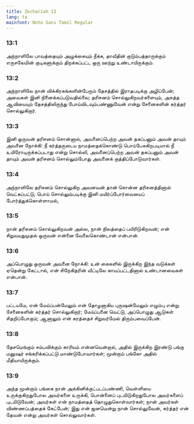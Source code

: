```yaml
---
title: Zechariah 13
lang: ta
mainfont: Noto Sans Tamil Regular
---
```


###  13:1

அந்நாளிலே பாவத்தையும் அழுக்கையும் நீக்க, தாவீதின் குடும்பத்தாருக்கும் எருசலேமின் குடிகளுக்கும் திறக்கப்பட்ட ஒரு ஊற்று உண்டாயிருக்கும்.

###  13:2

அந்நாளிலே நான் விக்கிரகங்களின்பேரும் தேசத்தில் இராதபடிக்கு அழிப்பேன்; அவைகள் இனி நினைக்கப்படுவதில்லை; தரிசனம் சொல்லுகிறவர்களையும், அசுத்த ஆவியையும் தேசத்திலிருந்து போய்விடவும்பண்ணுவேன் என்று சேனைகளின் கர்த்தர் சொல்லுகிறார்.

###  13:3

இனி ஒருவன் தரிசனம் சொன்னால், அவனைப்பெற்ற அவன் தகப்பனும் அவன் தாயும் அவனை நோக்கி: நீ கர்த்தருடைய நாமத்தைக்கொண்டு பொய்பேசுகிறபடியால் நீ உயிரோடிருக்கப்படாது என்று சொல்லி, அவனைப்பெற்ற அவன் தகப்பனும் அவன் தாயும் அவன் தரிசனம் சொல்லும்போது அவனைக் குத்திப்போடுவார்கள்.

###  13:4

அந்நாளிலே தரிசனம் சொல்லுகிற அவனவன் தான் சொன்ன தரிசனத்தினால் வெட்கப்பட்டு, பொய் சொல்லும்படிக்கு இனி மயிர்ப்போர்வையைப் போர்த்துக்கொள்ளாமல்,

###  13:5

நான் தரிசனம் சொல்லுகிறவன் அல்ல, நான் நிலத்தைப் பயிரிடுகிறவன்; என் சிறுவயதுமுதல் ஒருவன் என்னை வேலைகொண்டான் என்பான்.

###  13:6

அப்பொழுது ஒருவன் அவனை நோக்கி: உன் கைகளில் இருக்கிற இந்த வடுக்கள் ஏதென்று கேட்டால், என் சிநேகிதரின் வீட்டிலே காயப்பட்டதினால் உண்டானவைகள் என்பான்.

###  13:7

பட்டயமே, என் மேய்ப்பன்மேலும் என் தோழனாகிய புருஷன்மேலும் எழும்பு என்று சேனைகளின் கர்த்தர் சொல்லுகிறார்; மேய்ப்பனை வெட்டு, அப்பொழுது ஆடுகள் சிதறிப்போகும்; ஆனாலும் என் கரத்தைச் சிறுவர்மேல் திரும்பவைப்பேன்.

###  13:8

தேசமெங்கும் சம்பவிக்கும் காரியம் என்னவென்றால், அதில் இருக்கிற இரண்டு பங்கு மனுஷர் சங்கரிக்கப்பட்டு மாண்டுபோவார்கள்; மூன்றாம் பங்கோ அதில் மீதியாயிருக்கும்.

###  13:9

அந்த மூன்றாம் பங்கை நான் அக்கினிக்குட்படப்பண்ணி, வெள்ளியை உருக்குகிறதுபோல அவர்களை உருக்கி, பொன்னைப் புடமிடுகிறதுபோல அவர்களைப் புடமிடுவேன்; அவர்கள் என் நாமத்தைத் தொழுதுகொள்வார்கள்; நான் அவர்கள் விண்ணப்பத்தைக் கேட்பேன்; இது என் ஜனமென்று நான் சொல்லுவேன், கர்த்தர் என் தேவன் என்று அவர்கள் சொல்லுவார்கள்.

